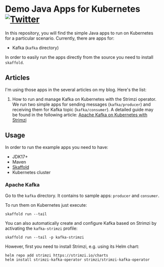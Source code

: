 # Demo Java Apps for Kubernetes [![Twitter](https://img.shields.io/twitter/follow/piotr_minkowski.svg?style=social&logo=twitter&label=Follow%20Me)](https://twitter.com/piotr_minkowski)

In this repository, you will find the simple Java apps to run on Kubernetes for a particular scenario.
Currently, there are apps for:
- Kafka (`kafka` directory)

In order to easily run the apps directly from the source you need to install `skaffold`.

## Articles

I'm using those apps in the several articles on my blog. Here's the list:
1. How to run and manage Kafka on Kubernetes with the Strimzi operator. We run two simple apps for sending messages (`kafka/producer`) and receiving them for Kafka topic (`kafka/consumer`). A detailed guide may be found in the following article: [Apache Kafka on Kubernetes with Strimzi](https://piotrminkowski.com/2023/11/06/apache-kafka-on-kubernetes-with-strimzi/)


## Usage

In order to run the example apps you need to have:
- JDK17+
- Maven
- [Skaffold](https://skaffold.dev/)
- Kubernetes cluster

### Apache Kafka

Go to the `kafka` directory. It contains to sample apps: `producer` and `consumer`.

To run them on Kubernetes just execute:
```shell
skaffold run --tail 
```

You can also automatically create and configure Kafka based on Strimzi by activating the `kafka-strimzi` profile:
```shell
skaffold run --tail -p kafka-strimzi 
```
However, first you need to install Strimzi, e.g. using its Helm chart:
```shell
helm repo add strimzi https://strimzi.io/charts
helm install strimzi-kafka-operator strimzi/strimzi-kafka-operator 
```